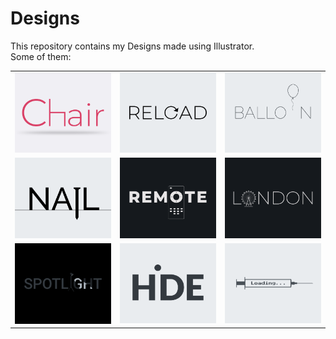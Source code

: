 # Designs
This repository contains my Designs made using Illustrator.<br>
Some of them:<br>
<table>
<tr><td><img src="./2020-11/png/17.11.2020.png"></td><td><img src="./2020-11/png/25.11.2020.png"></td><td><img src="./2020-11/png/22.11.2020.png"></td></tr>
<tr><td><img src="./2020-11/png/24.11.2020.png"></td><td><img src="./2020-12/png/08.12.2020.png"></td><td><img src="./2020-12/png/16.12.2020.png"></td></tr>
<tr><td><img src="./2020-11/png/21.11.2020.png"></td><td><img src="./2020-11/png/23.11.2020.png"></td><td><img src="./2020-11/png/30.11.2020.png"></td></tr>
</table>
